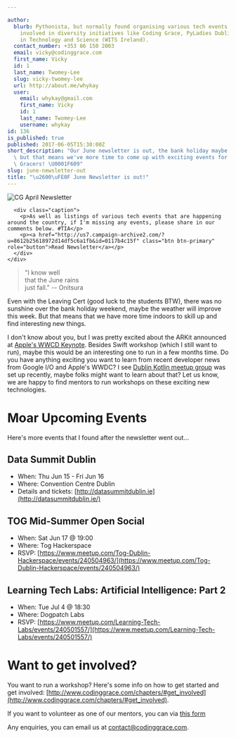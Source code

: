 ```yaml
---

author:
  blurb: Pythonista, but normally found organising various tech events, and now heavily
    involved in diversity initiatives like Coding Grace, PyLadies Dublin, and Women
    in Technology and Science (WITS Ireland).
  contact_number: +353 86 150 2003
  email: vicky@codinggrace.com
  first_name: Vicky
  id: 1
  last_name: Twomey-Lee
  slug: vicky-twomey-lee
  url: http://about.me/whykay
  user:
    email: whykay@gmail.com
    first_name: Vicky
    id: 1
    last_name: Twomey-Lee
    username: whykay
id: 136
is_published: true
published: 2017-06-05T15:30:00Z
short_description: "Our June newsletter is out, the bank holiday maybe a wash-out,\
  \ but that means we've more time to come up with exciting events for all you Coding\
  \ Gracers! \U0001F609"
slug: june-newsletter-out
title: "\u2600\uFE0F June Newsletter is out!"
---
```


<div class="row">
  <div class="col-sm-6 col-md-12">
    <div class="thumbnail">
         <img class="img-responsive" src="https://gallery.mailchimp.com/8612b25618972d14df5c6a1fb/images/6a2dcf7c-a9c5-4174-b422-55746746332b.jpg" alt="CG April Newsletter">

      <div class="caption">
        <p>As well as listings of various tech events that are happening around the country, if I'm missing any events, please share in our comments below. #TIA</p>
        <p><a href="http://us7.campaign-archive2.com/?u=8612b25618972d14df5c6a1fb&id=0117b4c15f" class="btn btn-primary" role="button">Read Newsletter</a></p>
      </div>
    </div>
  </div>
</div>


<blockquote>
"I know well<br/>
that the June rains<br/>
just fall." -- Onitsura
</blockquote>

Even with the Leaving Cert (good luck to the students BTW), there was no sunshine over the bank holiday weekend, maybe the weather will improve this week. But that means that we have more time indoors to skill up and find interesting new things. 

I don't know about you, but I was pretty excited about the ARKit announced at [Apple's WWCD Keynote](https://www.apple.com/apple-events/june-2017/). Besides Swift workshop (which I still want to run), maybe this would be an interesting one to run in a few months time. Do you have anything exciting you want to learn from recent developer news from Google I/O and Apple's WWDC? I see [Dublin Kotlin meetup group](https://www.meetup.com/Dublin-Kotliners/) was set up recently, maybe folks might want to learn about that? Let us know, we are happy to find mentors to run workshops on these exciting new technologies.

# <span class="glyphicon glyphicon-calendar" aria-hidden="true"></span> Moar Upcoming Events
Here's more events that I found after the newsletter went out... 

## Data Summit Dublin 
* When: Thu Jun 15 - Fri Jun 16
* Where: Convention Centre Dublin
* Details and tickets: [http://datasummitdublin.ie](http://datasummitdublin.ie/)

## TOG Mid-Summer Open Social
* When: Sat Jun 17 @ 19:00
* Where: Tog Hackerspace
* RSVP: [https://www.meetup.com/Tog-Dublin-Hackerspace/events/240504963/](https://www.meetup.com/Tog-Dublin-Hackerspace/events/240504963/)

## Learning Tech Labs: Artificial Intelligence: Part 2
* When: Tue Jul 4 @ 18:30
* Where: Dogpatch Labs
* RSVP: [https://www.meetup.com/Learning-Tech-Labs/events/240501557/](https://www.meetup.com/Learning-Tech-Labs/events/240501557/)

# <span class="glyphicon glyphicon-heart" aria-hidden="true"></span> Want to get involved? <span class="glyphicon glyphicon-heart" aria-hidden="true"></span>
You want to run a workshop? Here's some info on how to get started and get involved: [http://www.codinggrace.com/chapters/#get_involved](http://www.codinggrace.com/chapters/#get_involved).

If you want to volunteer as one of our mentors, you can via [this form](https://docs.google.com/forms/d/12XbtEtgY_V1quYNgD3SHMPcXB2kDiNHzRl7FvVIaISc/viewform?usp=send_form)

<span class="glyphicon glyphicon-envelope" aria-hidden="true"></span> Any enquiries, you can email us at <a href="mailto:contact@codinggrace.com">contact@codinggrace.com</a>.